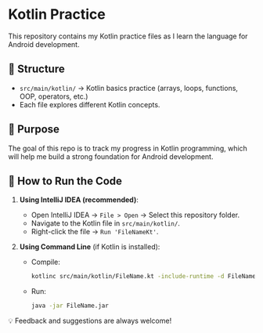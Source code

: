 # Kotlin Practice

This repository contains my Kotlin practice files as I learn the language for Android development.

## 📂 Structure
- `src/main/kotlin/` → Kotlin basics practice (arrays, loops, functions, OOP, operators, etc.)
- Each file explores different Kotlin concepts.

## 🎯 Purpose
The goal of this repo is to track my progress in Kotlin programming, which will help me build a strong foundation for Android development.

## 🏃 How to Run the Code
1. **Using IntelliJ IDEA (recommended)**:
    - Open IntelliJ IDEA → `File > Open` → Select this repository folder.
    - Navigate to the Kotlin file in `src/main/kotlin/`.
    - Right-click the file → `Run 'FileNameKt'`.

2. **Using Command Line** (if Kotlin is installed):
    - Compile:
      ```bash
      kotlinc src/main/kotlin/FileName.kt -include-runtime -d FileName.jar
      ```  
    - Run:
      ```bash
      java -jar FileName.jar
      ```


💡 Feedback and suggestions are always welcome!
